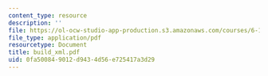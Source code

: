 ```yaml
---
content_type: resource
description: ''
file: https://ol-ocw-studio-app-production.s3.amazonaws.com/courses/6-186-mobile-autonomous-systems-laboratory-january-iap-2005/0fa500849012d9434d56e725417a3d29_build_xml.pdf
file_type: application/pdf
resourcetype: Document
title: build_xml.pdf
uid: 0fa50084-9012-d943-4d56-e725417a3d29
---
```

